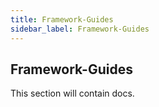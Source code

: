 ```yaml
---
title: Framework-Guides
sidebar_label: Framework-Guides
---
```


## Framework-Guides

This section will contain docs.

